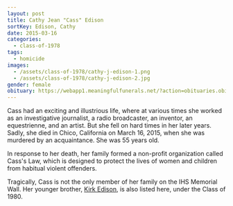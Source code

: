 ```yaml
---
layout: post
title: Cathy Jean "Cass" Edison
sortKey: Edison, Cathy
date: 2015-03-16
categories:
  - class-of-1978
tags:
  - homicide
images:
  - /assets/class-of-1978/cathy-j-edison-1.png
  - /assets/class-of-1978/cathy-j-edison-2.jpg
gender: female
obituary: https://webapp1.meaningfulfunerals.net/?action=obituaries.obit_view&o_id=3058310&fh_id=11360
---
```


Cass had an exciting and illustrious life, where at various times she worked as an investigative journalist, a radio broadcaster, an inventor, an equestrienne, and an artist. But she fell on hard times in her later years. Sadly, she died in Chico, California on March 16, 2015, when she was murdered by an acquaintance. She was 55 years old.

In response to her death, her family formed a non-profit organization called Cass's Law, which is designed to protect the lives of women and children from habitual violent offenders.

Tragically, Cass is not the only member of her family on the IHS Memorial Wall. Her younger brother, [Kirk Edison](https://ihsmemorial.org/class-of-1980/kirk-william-edison/), is also listed here, under the Class of 1980.
